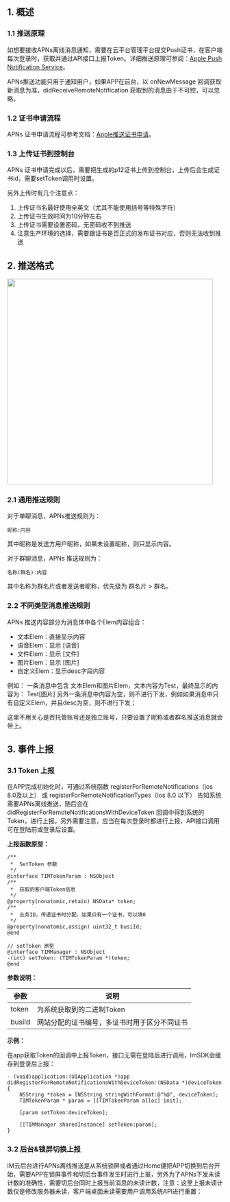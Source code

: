 ## 1. 概述 


### 1.1 推送原理

如想要接收APNs离线消息通知，需要在云平台管理平台提交Push证书，在客户端每次登录时，获取并通过API接口上报Token。详细推送原理可参阅：[Apple Push Notification Service](http://developer.apple.com/library/ios/documentation/NetworkingInternet/Conceptual/RemoteNotificationsPG/Chapters/ApplePushService.html)。

APNs推送功能只用于通知用户，如果APP在前台，以 onNewMessage 回调获取新消息为准，didReceiveRemoteNotification 获取到的消息由于不可控，可以忽略。

### 1.2 证书申请流程

APNs 证书申请流程可参考文档：[Apple推送证书申请](/doc/product/269/Apple推送证书申请)。

### 1.3 上传证书到控制台

APNs 证书申请完成以后，需要把生成的p12证书上传到控制台，上传后会生成证书id，需要setToken调用时设置。

另外上传时有几个注意点：

1. 上传证书名最好使用全英文（尤其不能使用括号等特殊字符）
2. 上传证书生效时间为10分钟左右
3. 上传证书需要设置密码，无密码收不到推送
4. 注意生产环境的选择，需要跟证书是否正式的发布证书对应，否则无法收到推送


## 2. 推送格式 

<img src="//mccdn.qcloud.com/static/img/719853e769ad57dfaad2077e5815dd68/image.png" width=480 />

### 2.1 通用推送规则

对于单聊消息，APNs推送规则为：

```
昵称:内容
```

其中昵称是发送方用户昵称，如果未设置昵称，则只显示内容。

对于群聊消息，APNs 推送规则为：

```
名称(群名):内容
```

其中名称为群名片或者发送者昵称，优先级为 群名片 > 群名。

### 2.2 不同类型消息推送规则

APNs 推送内容部分为消息体中各个Elem内容组合：

- 文本Elem：直接显示内容
- 语音Elem：显示 [语音]
- 文件Elem：显示 [文件]
- 图片Elem：显示 [图片]
- 自定义Elem：显示desc字段内容

例如：
一条消息中包含 文本Elem和图片Elem，文本内容为Test，最终显示的内容为： Test[图片]
另外一条消息中内容为空，则不进行下发，例如如果消息中只有自定义Elem，并且desc为空，则不进行下发；

这里不用关心是否托管账号还是独立账号，只要设置了昵称或者群名推送消息就会带上。 


## 3. 事件上报 

### 3.1 Token 上报

在APP完成初始化时，可通过系统函数 registerForRemoteNotifications（ios 8.0及以上） 或 registerForRemoteNotificationTypes（ios 8.0 以下） 告知系统需要APNs离线推送，随后会在 didRegisterForRemoteNotificationsWithDeviceToken 回调中得到系统的Token，进行上报。另外需要注意，应当在每次登录时都进行上报，API接口调用可在登陆前或登录后设置。
 
**上报函数原型：**

```
/**
 *  SetToken 参数
 */
@interface TIMTokenParam : NSObject
/**
 *  获取的客户端Token信息
 */
@property(nonatomic,retain) NSData* token;
/**
 *  业务ID，传递证书时分配，如果只有一个证书，可以填0
 */
@property(nonatomic,assign) uint32_t busiId;
@end

// setToken 原型
@interface TIMManager : NSObject
-(int) setToken: (TIMTokenParam *)token;
@end
```
**参数说明：**

参数 | 说明
---|---
token  | 为系统获取到的二进制Token 
busiId  |  网站分配的证书编号，多证书时用于区分不同证书 

**示例：**
 
在app获取Token的回调中上报Token，接口无需在登陆后进行调用，ImSDK会缓存到登录后上报： 

```
- (void)application:(UIApplication *)app didRegisterForRemoteNotificationsWithDeviceToken:(NSData *)deviceToken {
    NSString *token = [NSString stringWithFormat:@"%@", deviceToken];
    TIMTokenParam * param = [[TIMTokenParam alloc] init];
    
    [param setToken:deviceToken];
    
    [[TIMManager sharedInstance] setToken:param];
}
```

### 3.2 后台&锁屏切换上报 

IM云后台进行APNs离线推送是从系统锁屏或者通过Home键把APP切换到后台开始，需要APP在锁屏事件和切后台事件发生时进行上报，另外为了APNs下发未读计数的准确性，需要切后台同时上报当前消息的未读计数，注意：这里上报未读计数仅是修改服务器未读，客户端桌面未读需要用户调用系统API进行重置：
 



